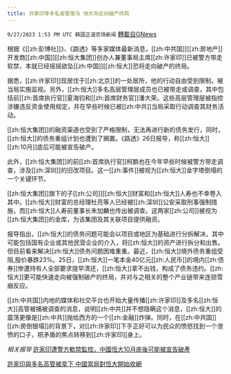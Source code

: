 ```yaml
---
title: 许家印等多名高管落马 恒大将走向破产终局
---
```

`9/27/2023 1:53 PM UTC 韩国正道农场新闻` [轉載自GNews](https://gnews.org/articles/1747509)

根据《[[zh:彭博社]]》、《路透》等多家媒体最新消息，[[zh:中共国]][[zh:房地产]]开发商[[zh:中国]][[zh:恒大集团]]创办人兼董事局主席[[zh:许家印]]已被警方带走软禁，本就已经摇摇欲坠[[zh:中国]][[zh:恒大]]恐将走向破产的终局。

据悉，[[zh:许家印]]现居住于[[zh:北京]]的一处居所，他的行动自由受到限制，被当局实施监视。另外，[[zh:恒大]]多名高层管理层成员也已被带走或调查，其中包括前[[zh:首席执行官]]夏海钧和[[zh:首席财务官]]潘大荣。这些高层管理层被指控涉嫌违反资金使用规定，并在早些时候已被[[zh:中共]]当局采取行动调查其财务活动。

[[zh:恒大集团]]的融资渠道也受到了严格限制，无法再进行新的债务发行，同时，[[zh:恒大]]的债务重组计划也遭到了搁置。《路透》26日报导，称[[zh:恒大]][[zh:10月]]底后可能被宣告破产。

此外，[[zh:恒大集团]]的前[[zh:首席执行官]]柯鹏也在今年早些时候被警方带走调查，涉及[[zh:深圳]]的旧改项目。这一[[zh:事件]]被视为[[zh:恒大]]金字塔倒塌的一个关键环节。

[[zh:恒大集团]]旗下的子[[zh:公司]][[zh:恒大]]财富和[[zh:恒大]]人寿也不幸卷入其中。[[zh:恒大]]财富的总经理杜亮等人已经被[[zh:深圳]]公安采取刑事强制措施，而[[zh:恒大]]人寿前董事长朱加麟也传出被调查。这两家[[zh:公司]]被视为[[zh:恒大集团]]的金库，为该集团及其关联项目提供融资。

报导指出，[[zh:恒大]]的债务问题可能会以项目或地区为基础进行分拆解决，其中可能包括国有企业或其他民营企业的介入，将[[zh:恒大]]的资产进行拆分和出售。但目前看来解决[[zh:恒大]]债务问题困难重重。最近，[[zh:恒大]]境外债务重组受阻,股价暴跌23%。25日，[[zh:恒大]]一笔本金40亿元[[zh:人民币]]的境内[[zh:债券]]惨遭持有人全部要求提早清还，[[zh:恒大]]拿不出钱，构成了债务违约。[[zh:恒大]]更可能快速走向被强制破产的终局，并对与之相关的整个产业链带来连锁雪崩反应。

[[zh:中共国]]内地的媒体和社交平台也开始大量传播[[zh:许家印]]及多名[[zh:恒大]]高管被捕被调查的消息，说明[[zh:中共]]并不想隐瞒这个消息，[[zh:恒大]]的震荡更像是[[zh:中共]]抛给西方的一个[[zh:金融]]炸弹。同时，在[[zh:中共国]][[zh:房倒银塌]]的背景下，对[[zh:许家印]]下手正好可以为民众的愤怒找到一个泄愤的口子，把矛盾的焦点转移到[[zh:许家印]]身上。

*相关报导*
[許家印遭警方軟禁監控，中國恆大10月底後可能被宣告破產](https://www.cmmedia.com.tw/home/articles/42628)

[許家印與多名高管被拿下 中國當局對恆大開始收網](https://tw.stock.yahoo.com/news/%E8%A8%B1%E5%AE%B6%E5%8D%B0%E8%88%87%E5%A4%9A%E5%90%8D%E9%AB%98%E7%AE%A1%E8%A2%AB%E6%8B%BF%E4%B8%8B-%E4%B8%AD%E5%9C%8B%E7%95%B6%E5%B1%80%E5%B0%8D%E6%81%86%E5%A4%A7%E9%96%8B%E5%A7%8B%E6%94%B6%E7%B6%B2-112738208.html)
